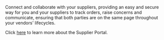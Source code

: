 Connect and collaborate with your suppliers, providing an easy and secure way for you and your suppliers to track orders, raise concerns and communicate, ensuring that both parties are on the same page throughout your vendors' lifecycles.

Click <a href="https://success.medius.com/documentation/supplier-portal/" target="_blank">here</a> to learn more about the Supplier Portal.

<ActivateModule deploymentTask="Activate_SP_in_prod"/>
